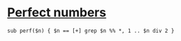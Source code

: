 [1]: http://rosettacode.org/wiki/Perfect_numbers

# [Perfect numbers][1]

```perl6
sub perf($n) { $n == [+] grep $n %% *, 1 .. $n div 2 }
```